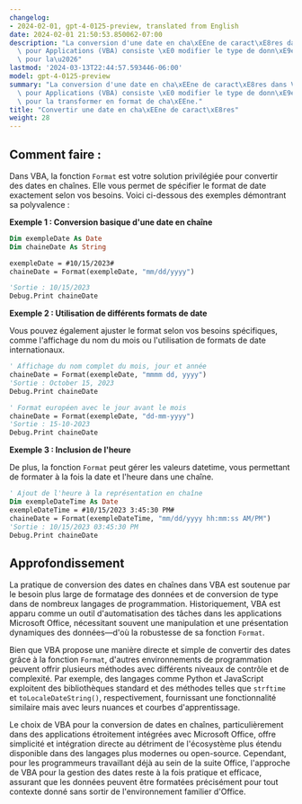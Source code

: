 ```yaml
---
changelog:
- 2024-02-01, gpt-4-0125-preview, translated from English
date: 2024-02-01 21:50:53.850062-07:00
description: "La conversion d'une date en cha\xEEne de caract\xE8res dans Visual Basic\
  \ pour Applications (VBA) consiste \xE0 modifier le type de donn\xE9es d'une date\
  \ pour la\u2026"
lastmod: '2024-03-13T22:44:57.593446-06:00'
model: gpt-4-0125-preview
summary: "La conversion d'une date en cha\xEEne de caract\xE8res dans Visual Basic\
  \ pour Applications (VBA) consiste \xE0 modifier le type de donn\xE9es d'une date\
  \ pour la transformer en format de cha\xEEne."
title: "Convertir une date en cha\xEEne de caract\xE8res"
weight: 28
---
```


## Comment faire :
Dans VBA, la fonction `Format` est votre solution privilégiée pour convertir des dates en chaînes. Elle vous permet de spécifier le format de date exactement selon vos besoins. Voici ci-dessous des exemples démontrant sa polyvalence :

**Exemple 1 : Conversion basique d'une date en chaîne**

```vb
Dim exempleDate As Date
Dim chaineDate As String

exempleDate = #10/15/2023#
chaineDate = Format(exempleDate, "mm/dd/yyyy")

'Sortie : 10/15/2023
Debug.Print chaineDate
```

**Exemple 2 : Utilisation de différents formats de date**

Vous pouvez également ajuster le format selon vos besoins spécifiques, comme l'affichage du nom du mois ou l'utilisation de formats de date internationaux.

```vb
' Affichage du nom complet du mois, jour et année
chaineDate = Format(exempleDate, "mmmm dd, yyyy")
'Sortie : October 15, 2023
Debug.Print chaineDate

' Format européen avec le jour avant le mois
chaineDate = Format(exempleDate, "dd-mm-yyyy")
'Sortie : 15-10-2023
Debug.Print chaineDate
```

**Exemple 3 : Inclusion de l'heure**

De plus, la fonction `Format` peut gérer les valeurs datetime, vous permettant de formater à la fois la date et l'heure dans une chaîne.

```vb
' Ajout de l'heure à la représentation en chaîne
Dim exempleDateTime As Date
exempleDateTime = #10/15/2023 3:45:30 PM#
chaineDate = Format(exempleDateTime, "mm/dd/yyyy hh:mm:ss AM/PM")
'Sortie : 10/15/2023 03:45:30 PM
Debug.Print chaineDate
```

## Approfondissement
La pratique de conversion des dates en chaînes dans VBA est soutenue par le besoin plus large de formatage des données et de conversion de type dans de nombreux langages de programmation. Historiquement, VBA est apparu comme un outil d'automatisation des tâches dans les applications Microsoft Office, nécessitant souvent une manipulation et une présentation dynamiques des données—d'où la robustesse de sa fonction `Format`.

Bien que VBA propose une manière directe et simple de convertir des dates grâce à la fonction `Format`, d'autres environnements de programmation peuvent offrir plusieurs méthodes avec différents niveaux de contrôle et de complexité. Par exemple, des langages comme Python et JavaScript exploitent des bibliothèques standard et des méthodes telles que `strftime` et `toLocaleDateString()`, respectivement, fournissant une fonctionnalité similaire mais avec leurs nuances et courbes d'apprentissage.

Le choix de VBA pour la conversion de dates en chaînes, particulièrement dans des applications étroitement intégrées avec Microsoft Office, offre simplicité et intégration directe au détriment de l'écosystème plus étendu disponible dans des langages plus modernes ou open-source. Cependant, pour les programmeurs travaillant déjà au sein de la suite Office, l'approche de VBA pour la gestion des dates reste à la fois pratique et efficace, assurant que les données peuvent être formatées précisément pour tout contexte donné sans sortir de l'environnement familier d'Office.

